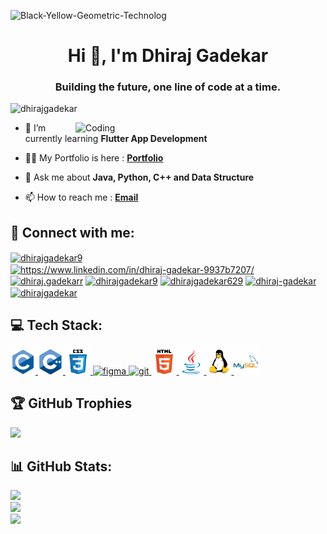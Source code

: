 ![Black-Yellow-Geometric-Technolog](https://github.com/DhirajGadekar/DhirajGadekar/assets/111908836/eefb145b-6929-444f-a1fe-9eaf594a7964)
<h1 align="center">Hi 👋, I'm Dhiraj Gadekar</h1>
<h3 align="center">Building the future, one line of code at a time.</h3>

<p align="left"> <img src="https://komarev.com/ghpvc/?username=dhirajgadekar&label=Profile%20views&color=0e75b6&style=flat" alt="dhirajgadekar" /> </p>

<img align="right" alt="Coding" width="400" src="https://media.tenor.com/NOYF3f82b_gAAAAC/programmer.gif">

- 🌱 I’m currently learning **Flutter App Development**

- 👨‍💻 My Portfolio is here : **<a href="https://dhirajgadekar.netlify.app/" target="_blank">Portfolio</a>**

- 💬 Ask me about **Java, Python, C++ and Data Structure**

- 📫 How to reach me : **<a href="https://mail.google.com/mail/u/0/#inbox?compose=GTvVlcSHvbJNbblDSWgKTLFxJTWsNkLlfwTghSjrPPcWGHjtNFkstWsxjwfftvsvZKZThfblbcWxD" target="_blank">Email</a>**

<h2 align="left">🔗 Connect with me:</h2>
<p align="left">
<a href="https://twitter.com/dhirajgadekar9" target="blank"><img align="center" src="https://raw.githubusercontent.com/rahuldkjain/github-profile-readme-generator/master/src/images/icons/Social/twitter.svg" alt="dhirajgadekar9" height="30" width="40" /></a>
<a href="https://linkedin.com/in/dhiraj-gadekar-9937b7207/" target="blank"><img align="center" src="https://raw.githubusercontent.com/rahuldkjain/github-profile-readme-generator/master/src/images/icons/Social/linked-in-alt.svg" alt="https://www.linkedin.com/in/dhiraj-gadekar-9937b7207/" height="30" width="40" /></a>
<a href="https://instagram.com/dhiraj.gadekarr" target="blank"><img align="center" src="https://raw.githubusercontent.com/rahuldkjain/github-profile-readme-generator/master/src/images/icons/Social/instagram.svg" alt="dhiraj.gadekarr" height="30" width="40" /></a>
<a href="https://www.youtube.com/channel/UCs_DR-djnYmm98BRR1bKXDA" target="blank"><img align="center" src="https://raw.githubusercontent.com/rahuldkjain/github-profile-readme-generator/master/src/images/icons/Social/youtube.svg" alt="dhirajgadekar9" height="30" width="40" /></a>
<a href="https://www.hackerrank.com/dhirajgadekar629" target="blank"><img align="center" src="https://raw.githubusercontent.com/rahuldkjain/github-profile-readme-generator/master/src/images/icons/Social/hackerrank.svg" alt="dhirajgadekar629" height="30" width="40" /></a>  
 <a href="https://stackoverflow.com/users/21521583/dhiraj-gadekar" target="blank"><img align="center" src="https://raw.githubusercontent.com/rahuldkjain/github-profile-readme-generator/master/src/images/icons/Social/stack-overflow.svg" alt="dhiraj-gadekar" height="30" width="40" /></a>
<a href="https://www.leetcode.com/dhirajgadekar" target="blank"><img align="center" src="https://raw.githubusercontent.com/rahuldkjain/github-profile-readme-generator/master/src/images/icons/Social/leet-code.svg" alt="dhirajgadekar" height="30" width="40" /></a>

</p>

<h2 align="left">💻 Tech Stack:</h2>
<p align="left"> <a href="https://www.cprogramming.com/" target="_blank" rel="noreferrer"> <img src="https://raw.githubusercontent.com/devicons/devicon/master/icons/c/c-original.svg" alt="c" width="40" height="40"/> </a> <a href="https://www.w3schools.com/cpp/" target="_blank" rel="noreferrer"> <img src="https://raw.githubusercontent.com/devicons/devicon/master/icons/cplusplus/cplusplus-original.svg" alt="cplusplus" width="40" height="40"/> </a> <a href="https://www.w3schools.com/css/" target="_blank" rel="noreferrer"> <img src="https://raw.githubusercontent.com/devicons/devicon/master/icons/css3/css3-original-wordmark.svg" alt="css3" width="40" height="40"/> </a> <a href="https://www.figma.com/" target="_blank" rel="noreferrer"> <img src="https://www.vectorlogo.zone/logos/figma/figma-icon.svg" alt="figma" width="40" height="40"/> </a> <a href="https://git-scm.com/" target="_blank" rel="noreferrer"> <img src="https://www.vectorlogo.zone/logos/git-scm/git-scm-icon.svg" alt="git" width="40" height="40"/> </a> <a href="https://www.w3.org/html/" target="_blank" rel="noreferrer"> <img src="https://raw.githubusercontent.com/devicons/devicon/master/icons/html5/html5-original-wordmark.svg" alt="html5" width="40" height="40"/> </a> <a href="https://www.java.com" target="_blank" rel="noreferrer"> <img src="https://raw.githubusercontent.com/devicons/devicon/master/icons/java/java-original.svg" alt="java" width="40" height="40"/> </a> <a href="https://www.linux.org/" target="_blank" rel="noreferrer"> <img src="https://raw.githubusercontent.com/devicons/devicon/master/icons/linux/linux-original.svg" alt="linux" width="40" height="40"/> </a> <a href="https://www.mysql.com/" target="_blank" rel="noreferrer"> <img src="https://raw.githubusercontent.com/devicons/devicon/master/icons/mysql/mysql-original-wordmark.svg" alt="mysql" width="40" height="40"/> </a> </p>

## 🏆 GitHub Trophies
![](https://github-profile-trophy.vercel.app/?username=DhirajGadekar&theme=radical&no-frame=true&no-bg=true&margin-w=4)

## 📊 GitHub Stats:
![](https://github-readme-stats.vercel.app/api?username=DhirajGadekar&theme=tokyonight&hide_border=true&include_all_commits=false&count_private=false)<br/>
![](https://github-readme-streak-stats.herokuapp.com/?user=DhirajGadekar&theme=tokyonight&hide_border=true)<br/>
![](https://github-readme-stats.vercel.app/api/top-langs/?username=DhirajGadekar&theme=tokyonight&hide_border=true&include_all_commits=false&count_private=false&layout=compact)


